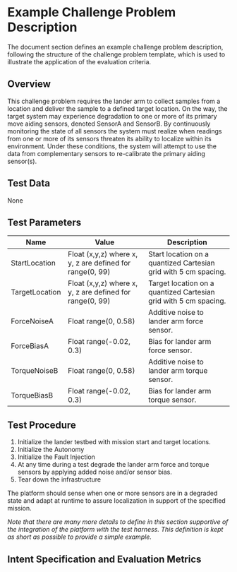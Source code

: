 # Example Challenge Problem Description

The document section defines an example challenge problem description, following the structure of the challenge problem template, which is used to illustrate the application of the evaluation criteria.


## Overview

This challenge problem requires the lander arm to collect samples from a location and deliver the sample to a defined target location. On the way, the target system may experience degradation to one or more of its primary move aiding sensors, denoted SensorA and SensorB. By continuously monitoring the state of all sensors the system must realize when readings from one or more of its sensors threaten its ability to localize within its environment. Under these conditions, the system will attempt to use the data from complementary sensors to re-calibrate the primary aiding sensor(s).

## Test Data

None

## Test Parameters

| Name           | Value                        | Description  |
| ----------- | ---------------- | ----------------------------------- | 
| StartLocation | Float (x,y,z) where x, y, z are defined for range(0, 99) | Start location on a quantized Cartesian grid with 5 cm spacing. |
| TargetLocation | Float (x,y,z) where x, y, z are defined for range(0, 99) | Target location on a quantized Cartesian grid with 5 cm spacing. |
| ForceNoiseA | Float range(0, 0.58) | Additive noise to lander arm force sensor. |
| ForceBiasA | Float range(-0.02, 0.3) | Bias for lander arm force sensor. |
| TorqueNoiseB | Float range(0, 0.58) | Additive noise to lander arm torque sensor. |
| TorqueBiasB | Float range(-0.02, 0.3) | Bias for lander arm torque sensor. |

## Test Procedure

1. Initialize the lander testbed with mission start and target locations.
2. Initialize the Autonomy
3. Initialize the Fault Injection
4. At any time during a test degrade the lander arm force and torque sensors by applying added noise and/or sensor bias.
5. Tear down the infrastructure

The platform should sense when one or more sensors are in a degraded state and adapt at runtime to assure localization in support of the specified mission. 

*Note that there are many more details to define in this section supportive of the integration of the platform with the test harness. This definition is kept as short as possible to provide a simple example.*

## Intent Specification and Evaluation Metrics

